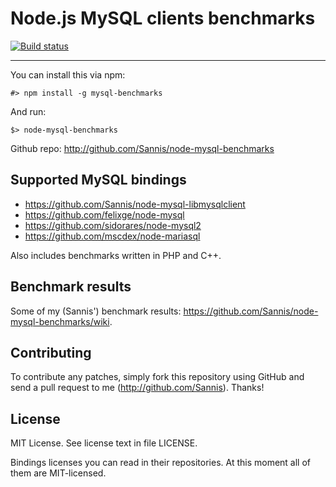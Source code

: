Node.js MySQL clients benchmarks
================================

[![Build status][Build status image]][Build status URL]

[Build status image]: https://secure.travis-ci.org/Sannis/node-mysql-benchmarks.png?branch=master
[Build status URL]: http://travis-ci.org/Sannis/node-mysql-benchmarks

-----

You can install this via npm:

    #> npm install -g mysql-benchmarks

And run:

    $> node-mysql-benchmarks

Github repo: http://github.com/Sannis/node-mysql-benchmarks


Supported MySQL bindings
------------------------

* https://github.com/Sannis/node-mysql-libmysqlclient
* https://github.com/felixge/node-mysql
* https://github.com/sidorares/node-mysql2
* https://github.com/mscdex/node-mariasql

Also includes benchmarks written in PHP and C++.


Benchmark results
-----------------

Some of my (Sannis') benchmark results:
<https://github.com/Sannis/node-mysql-benchmarks/wiki>.


Contributing
------------

To contribute any patches, simply fork this repository using GitHub
and send a pull request to me (http://github.com/Sannis). Thanks!


License
-------

MIT License. See license text in file LICENSE.

Bindings licenses you can read in their repositories.
At this moment all of them are MIT-licensed.

